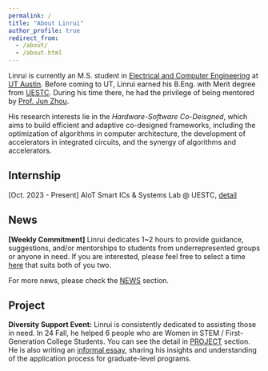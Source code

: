 ```yaml
---
permalink: /
title: "About Linrui"
author_profile: true
redirect_from: 
  - /about/
  - /about.html
---
```


Linrui is currently an M.S. student in [Electrical and Computer Engineering](https://www.ece.utexas.edu/) at [UT Austin](https://www.utexas.edu/). Before coming to UT, Linrui earned his B.Eng. with Merit degree from [UESTC](https://en.uestc.edu.cn/). During his time there, he had the privilege of being mentored by [Prof. Jun Zhou](https://scholar.google.com.sg/citations?user=kWeqfrMAAAAJ&hl=en).

His research interests lie in the *Hardware-Software Co-Deisgned*, which aims to build efficient and adaptive co-designed frameworks, including the optimization of algorithms in computer architecture, the development of accelerators in integrated circuits, and the synergy of algorithms and accelerators.

## Internship
[Oct. 2023 - Present] AIoT Smart ICs & Systems Lab @ UESTC, [detail](/internship)


## News
**[Weekly Commitment]** Linrui dedicates 1~2 hours to provide guidance, suggestions, and/or mentorships to students from underrepresented groups or anyone in need. If you are interested, please feel free to select a time [here](https://calendly.com/larry-jiang/workshop) that suits both of you two.

For more news, please check the [NEWS](/news_project) section.

## Project
**Diversity Support Event:** Linrui is consistently dedicated to assisting those in need. In 24 Fall, he helped 6 people who are Women in STEM / First-Generation College Students. You can see the detail in [PROJECT](/news_project) section. He is also writing an [informal essay](https://docs.google.com/document/d/1XXsCO7LnadLOLIzZ5qfGPFeeOjK2m0QJN1Ybp2HRZb4/edit?usp=sharing), sharing his insights and understanding of the application process for graduate-level programs.